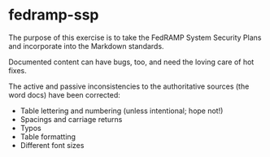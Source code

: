 # fedramp-ssp
The purpose of this exercise is to take the FedRAMP System Security Plans and incorporate into the Markdown standards.

Documented content can have bugs, too, and need the loving care of hot fixes.

The active and passive inconsistencies to the authoritative sources (the word docs) have been corrected:

  * Table lettering and numbering (unless intentional; hope not!)
  * Spacings and carriage returns
  * Typos
  * Table formatting
  * Different font sizes
